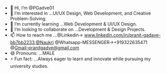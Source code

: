 - 👋 Hi, I’m @PGadve01
- 👀 I’m interested in ...UI/UX Design, Web Development, and Creative Problem-Solving.
- 🌱 I’m currently learning ...Web Development & UI/UX Design.
- 💞️ I’m looking to collaborate on ...Development & Design Projects.
- 📫 How to reach me ...@Linkedin-> www.linkedin.com/in/pranit-gadave-bb7bb2233,@Naukri
                        @Whatsapp-MESSENGER->+919322635471
                         @Gmail-pranitgadve@gmail.com
- 😄 Pronouns: ...MALE
- ⚡ Fun fact: ...Always eager to learn and innovate while pursuing my university studies.
<!---
PGadve01/PGadve01 is a ✨ special ✨ repository because its `README.md` (this file) appears on your GitHub profile.
You can click the Preview link to take a look at your changes.
--->
